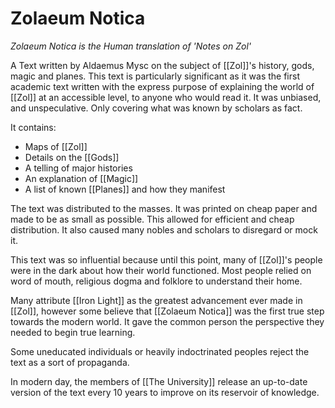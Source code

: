 # Zolaeum Notica
*Zolaeum Notica is the Human translation of 'Notes on Zol'*

A Text written by Aldaemus Mysc on the subject of [[Zol]]'s history, gods, magic and planes. This text is particularly significant as it was the first academic text written with the express purpose of explaining the world of [[Zol]] at an accessible level, to anyone who would read it. It was unbiased, and unspeculative. Only covering what was known by scholars as fact.

It contains:
- Maps of [[Zol]]
- Details on the [[Gods]]
- A telling of major histories
- An explanation of [[Magic]]
- A list of known [[Planes]] and how they manifest

The text was distributed to the masses. It was printed on cheap paper and made to be as small as possible. This allowed for efficient and cheap distribution. It also caused many nobles and scholars to disregard or mock it.

This text was so influential because until this point, many of [[Zol]]'s people were in the dark about how their world functioned. Most people relied on word of mouth, religious dogma and folklore to understand their home.

Many attribute [[Iron Light]] as the greatest advancement ever made in [[Zol]], however some believe that [[Zolaeum Notica]] was the first true step towards the modern world. It gave the common person the perspective they needed to begin true learning.

Some uneducated individuals or heavily indoctrinated peoples reject the text as a sort of propaganda. 

In modern day, the members of [[The University]] release an up-to-date version of the text every 10 years to improve on its reservoir of knowledge.